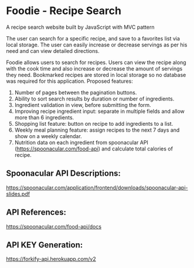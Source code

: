 # Foodie - Recipe Search

A recipe search website built by JavaScript with MVC pattern

The user can search for a specific recipe, and save to a favorites list via local storage. The user can easily increase or decrease servings as per his need and can view detailed directions.

Foodie allows users to search for recipes.
Users can view the recipe along with the cook time and also increase or decrease the amount of servings they need.
Bookmarked recipes are stored in local storage so no database was required for this application.
Proposed features:

1. Number of pages between the pagination buttons.
2. Ability to sort search results by duration or number of ingredients.
3. Ingredient validation in view, before submitting the form.
4. Improving recipe ingredient input: separate in multiple fields and allow more than 6 ingredients.
5. Shopping list feature: button on recipe to add ingredients to a list.
6. Weekly meal planning feature: assign recipes to the next 7 days and show on a weekly calendar.
7. Nutrition data on each ingredient from spoonacular API (https://spoonacular.com/food-api) and calculate total calories of recipe.


## Spoonacular API Descriptions:
https://spoonacular.com/application/frontend/downloads/spoonacular-api-slides.pdf

## API References:
https://spoonacular.com/food-api/docs

## API KEY Generation:
https://forkify-api.herokuapp.com/v2
